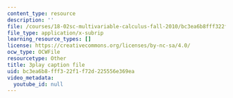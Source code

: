 ```yaml
---
content_type: resource
description: ''
file: /courses/18-02sc-multivariable-calculus-fall-2010/bc3ea6b8fff322f1f72d225556e369ea_idNIKTaBEaI.srt
file_type: application/x-subrip
learning_resource_types: []
license: https://creativecommons.org/licenses/by-nc-sa/4.0/
ocw_type: OCWFile
resourcetype: Other
title: 3play caption file
uid: bc3ea6b8-fff3-22f1-f72d-225556e369ea
video_metadata:
  youtube_id: null
---
```

